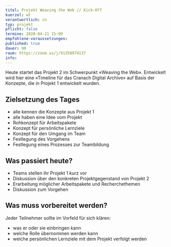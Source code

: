 ```yaml
---
titel: Projekt Weaving the Web // Kick-Off
kuerzel: wt
verantwortlich: cn
typ: projekt
pflicht: false
termine: 2020-04-21 15:00
empfohlene-voraussetzungen: 
published: true
dauer: 90
raum: https://zoom.us/j/91358974137
info: 
---
```


Heute startet das Projekt 2 im Schwerpunkt «Weaving the Web». Entwickelt wird hier eine «Timeline für das Cranach Digital Archive» auf Basis der Konzepte, die in Projekt 1 entwickelt wurden. 

## Zielsetzung des Tages
- alle kennen die Konzepte aus Projekt 1
- alle haben eine Idee vom Projekt
- Rohkonzept für Arbeitspakete
- Konzept für persönliche Lernziele
- Konzept für den Umgang im Team
- Festlegung des Vorgehens
- Festlegung eines Prozesses zur Teambildung

## Was passiert heute?
- Teams stellen ihr Projekt 1 kurz vor
- Diskussion über den konkreten Projektgegenstand von Projekt 2
- Erarbeitung möglicher Arbeitspakete und Recherchethemen
- Diskussion zum Vorgehen

## Was muss vorbereitet werden?
Jeder Teilnehmer sollte im Vorfeld für sich klären:
- was er oder sie einbringen kann
- welche Rolle übernommen werden kann 
- welche persönlichen Lernziele mit dem Projekt verfolgt werden 

